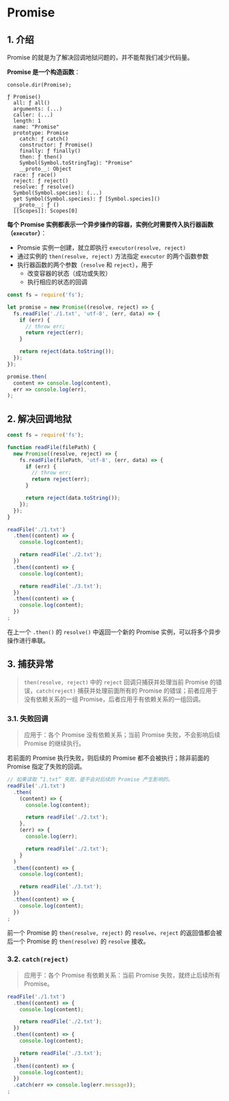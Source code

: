 # Promise

## 1. 介绍

Promise 的就是为了解决回调地狱问题的，并不能帮我们减少代码量。

**Promise 是一个构造函数**：

```text
console.dir(Promise);

ƒ Promise()
  all: ƒ all()
  arguments: (...)
  caller: (...)
  length: 1
  name: "Promise"
  prototype: Promise
    catch: ƒ catch()
    constructor: ƒ Promise()
    finally: ƒ finally()
    then: ƒ then()
    Symbol(Symbol.toStringTag): "Promise"
    __proto__: Object
  race: ƒ race()
  reject: ƒ reject()
  resolve: ƒ resolve()
  Symbol(Symbol.species): (...)
  get Symbol(Symbol.species): ƒ [Symbol.species]()
  __proto__: ƒ ()
  [[Scopes]]: Scopes[0]
```

**每个 Promise 实例都表示一个异步操作的容器，实例化时需要传入执行器函数（`executor`）**：

* Promsie 实例一创建，就立即执行 `executor(resolve, reject)`
* 通过实例的 `then(resolve, reject)` 方法指定 `executor` 的两个函数参数
* 执行器函数的两个参数（`resolve` 和 `reject`），用于
  * 改变容器的状态（成功或失败）
  * 执行相应的状态的回调

```javascript
const fs = require('fs');

let promise = new Promise((resolve, reject) => {
  fs.readFile('./1.txt', 'utf-8', (err, data) => {
    if (err) {
      // throw err;
      return reject(err);
    }

    return reject(data.toString());
  });
});

promise.then(
  content => console.log(content),
  err => console.log(err),
);
```

## 2. 解决回调地狱

```javascript
const fs = require('fs');

function readFile(filePath) {
  new Promise((resolve, reject) => {
    fs.readFile(filePath, 'utf-8', (err, data) => {
      if (err) {
        // throw err;
        return reject(err);
      }

      return reject(data.toString());
    });
  });
}

readFile('./1.txt')
  .then((content) => {
    console.log(content);

    return readFile('./2.txt');
  })
  .then((content) => {
    console.log(content);

    return readFile('./3.txt');
  })
  .then((content) => {
    console.log(content);
  })
;
```

在上一个 `.then()` 的 `resolve()` 中返回一个新的 Promise 实例，可以将多个异步操作进行串联。

## 3. 捕获异常

>`then(resolve, reject)` 中的 `reject` 回调只捕获并处理当前 Promise 的错误，`catch(reject)` 捕获并处理前面所有的 Promise 的错误；前者应用于没有依赖关系的一组 Promise，后者应用于有依赖关系的一组回调。

### 3.1. 失败回调

>应用于：各个 Promise 没有依赖关系；当前 Promise 失败，不会影响后续 Promise 的继续执行。

若前面的 Promise 执行失败，则后续的 Promise 都不会被执行；除非前面的 Promise 指定了失败的回调。

```javascript
// 如果读取 “1.txt” 失败，是不会对后续的 Promise 产生影响的。
readFile('./1.txt')
  .then(
    (content) => {
      console.log(content);

      return readFile('./2.txt');
    },
    (err) => {
      console.log(err);

      return readFile('./2.txt');
    }
  )
  .then((content) => {
    console.log(content);

    return readFile('./3.txt');
  })
  .then((content) => {
    console.log(content);
  })
;
```

前一个 Promise 的 `then(resolve, reject)` 的 `resolve`、`reject` 的返回值都会被后一个 Promise 的 `then(resolve)` 的 `resolve` 接收。

### 3.2. `catch(reject)`

>应用于：各个 Promise 有依赖关系：当前 Promise 失败，就终止后续所有 Promise。

```javascript
readFile('./1.txt')
  .then((content) => {
    console.log(content);

    return readFile('./2.txt');
  })
  .then((content) => {
    console.log(content);

    return readFile('./3.txt');
  })
  .then((content) => {
    console.log(content);
  })
  .catch(err => console.log(err.message));
;
```
